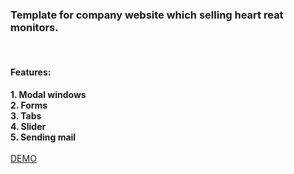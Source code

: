 
<h3>Template for company website which selling heart reat monitors.</h3><br>
<h4>Features:</h4>
<strong>1. Modal windows</strong><br>
<strong>2. Forms</strong><br>
<strong>3. Tabs</strong><br>
<strong>4. Slider</strong><br>
<strong>5. Sending mail</strong><br><br>
<a href="https://runsmart.ibstudio.org/">DEMO</a></center>
